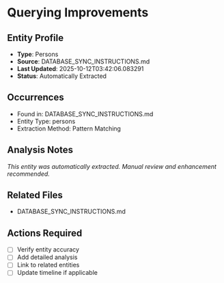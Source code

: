 # Querying Improvements

## Entity Profile
- **Type**: Persons
- **Source**: DATABASE_SYNC_INSTRUCTIONS.md
- **Last Updated**: 2025-10-12T03:42:06.083291
- **Status**: Automatically Extracted

## Occurrences
- Found in: DATABASE_SYNC_INSTRUCTIONS.md
- Entity Type: persons
- Extraction Method: Pattern Matching

## Analysis Notes
*This entity was automatically extracted. Manual review and enhancement recommended.*

## Related Files
- DATABASE_SYNC_INSTRUCTIONS.md

## Actions Required
- [ ] Verify entity accuracy
- [ ] Add detailed analysis
- [ ] Link to related entities
- [ ] Update timeline if applicable
